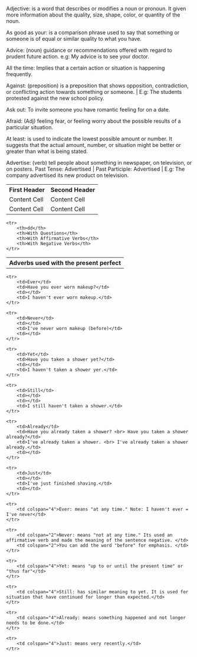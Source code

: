 Adjective: is a word that describes or modifies a noun or pronoun. It given more information about the quality, size, shape, color, or quantity of the noun. 

As good as your: is a comparison phrase used to say that something or someone is of equal or similar quality to what you have.

Advice: (noun) guidance or recommendations offered with regard to prudent future action. e.g: My advice is to see your doctor.

All the time: Implies that a certain action or situation is happening frequently.

Against: (preposition) is a preposition that shows opposition, contradiction, or conflicting action towards something or someone. | E.g: The students protested against the new school policy. 

Ask out: To invite someone you have romantic feeling for on a date.

Afraid: (Adj) feeling fear, or feeling worry about the possible results of a particular situation.

At least: is used to indicate the lowest possible amount or number. It suggests that the actual amount, number, or situation might be better or greater than what is being stated.

Advertise: (verb) tell people about something in newspaper, on television, or on posters. Past Tense: Advertised | Past Participle: Advertised | E.g: The company advertised its new product on television.

<table>
    <tr><th>First Header</th><th>Second Header</th></tr>
    <tr><td>Content Cell</td><td>Content Cell</td></tr>
    <tr><td>Content Cell</td><td>Content Cell</td></tr>
</table>

<table >
	<tr>
		<th>Adverbs used with the present perfect</th>
	</tr>

	<tr>
		<th>dd</th>
		<th>With Questions</th>
		<th>With Affirmative Verbs</th>
		<th>With Negative Verbs</th>
	</tr>

</table >

	<tr>
		<td>Ever</td>
		<td>Have you ever worn makeup?</td>
		<td></td>
		<td>I haven't ever worn makeup.</td>
	</tr>

	<tr>
		<td>Never</td>
		<td></td>
		<td>I've never worn makeup (before)</td>
		<td></td>
	</tr>

	<tr>
		<td>Yet</td>
		<td>Have you taken a shower yet?</td>
		<td></td>
		<td>I haven't taken a shower yer.</td>
	</tr>

	<tr>
		<td>Still</td>
		<td></td>
		<td></td>
		<td>I still haven't taken a shower.</td>
	</tr>

	<tr>
		<td>Already</td>
		<td>Have you already taken a shower? <br> Have you taken a shower already?</td>
		<td>I've already taken a shower. <br> I've already taken a shower already.</td>
		<td></td>
	</tr>

	<tr>
		<td>Just</td>
		<td></td>
		<td>I've just finished shaving.</td>
		<td></td>
	</tr>

	<tr>
		<td colspan="4">Ever: means "at any time." Note: I haven't ever = I've never</td>
	</tr>

	<tr>
		<td colspan="2">Never: means "not at any time." Its used an affirmative verb and made the meaning of the sentence negative. </td>
		<td colspan="2">You can add the word "before" for emphasis. </td>
	</tr>

	<tr>
		<td colspan="4">Yet: means "up to or until the present time" or "thus far"</td>
	</tr>

	<tr>
		<td colspan="4">Still: has similar meaning to yet. It is used for situation that have continued for longer than expected.</td>
	</tr>

	<tr>
		<td colspan="4">Already: means something happened and not longer needs to be done.</td>
	</tr>

	<tr>
		<td colspan="4">Just: means very recently.</td>
	</tr>
</table>

